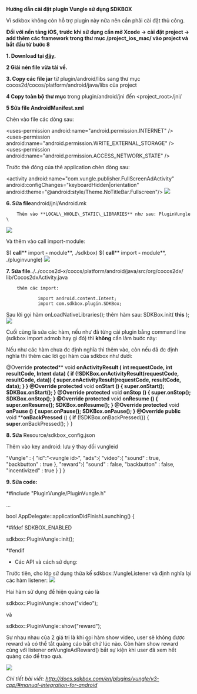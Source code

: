**Hướng dẫn cài đặt plugin Vungle sử dụng SDKBOX**



Vì sdkbox không còn hỗ trợ plugin này nữa nên cần phải cài đặt thủ công.

**Đối với nền tảng iOS, trước khi sử dụng cần mở Xcode -> cài đặt project -> add thêm các framework trong thư mục /project_ios_mac/ vào project và bắt đầu từ bước 8**

**1. Download tại [đây](http://download.sdkbox.com/installer/v1/sdkbox-vungle_v2.3.2.0.tar.gz).**

**2 Giải nén file vừa tải về.**

**3. Copy các file jar** từ plugin/android/libs sang thư mục cocos2d/cocos/platform/android/java/libs của project

**4 Copy toàn bộ thư mục** trong plugin/android/jni đến &lt;project\_root&gt;/jni/

**5 Sửa file AndroidManifest.xml**

 Chèn vào file các dòng sau:

&lt;uses-permission android:name=&quot;android.permission.INTERNET&quot; /&gt;
&lt;uses-permission android:name=&quot;android.permission.WRITE\_EXTERNAL\_STORAGE&quot; /&gt;
&lt;uses-permission android:name=&quot;android.permission.ACCESS\_NETWORK\_STATE&quot; /&gt;

Trước thẻ đóng của thẻ application chèn dòng sau:

&lt;activity
  android:name=&quot;com.vungle.publisher.FullScreenAdActivity&quot;
  android:configChanges=&quot;keyboardHidden|orientation&quot;
  android:theme=&quot;@android:style/Theme.NoTitleBar.Fullscreen&quot;/&gt; 
  ![](https://lh3.googleusercontent.com/7hW1KiKuF7qFABFwLW7KtzmZ8dtKJ1J7zIZ1jW9HB3f9Au3FhBaA9y9mC8Q_JuOzfsAyN2hK-yX7qkODdHNeccxsQiYYcYr6=w2400-h1350-rw-no)

**6. Sửa file**android/jni/Android.mk

        Thêm vào **LOCAL\_WHOLE\_STATIC\_LIBRARIES** như sau: PluginVungle \ 
![](https://lh3.googleusercontent.com/Zo2j9TNyAFt6qSKQc2r3Qj7p_J-dqLUHV3tqT0NwEWoVmQEh9J0ah1wAxdhd8r1kZCkDLIMmRJ_8mqiKGOjRz1YcyexVvMMn=w2400-h1350-rw-no)

Và thêm vào call import-module:

$( **call**** import **-** module**, ./sdkbox)
$( **call**** import **-** module**, ./pluginvungle) 
![](https://lh3.googleusercontent.com/dyGHDTJgvWl-k_rm_LdkqH3MgkTj1iwztI2C3M2ZFnPAxKB_nZqquaC7GI2b9jOeaEWiSbcPI0FA_yL-pEqp1lTDRUdp7Zrf=w2400-h1350-rw-no)



**7. Sửa file**../../cocos2d-x/cocos/platform/android/java/src/org/cocos2dx/ lib/Cocos2dxActivity.java

        thêm các import:

                import android.content.Intent;
                import com.sdkbox.plugin.SDKBox;

Sau lời gọi hàm        onLoadNativeLibraries(); thêm hàm sau: SDKBox.init( **this** ); 
![](https://lh3.googleusercontent.com/1m8v84nFYyOzQu4b4438_LaRWxTbbls8ZluPwkJkpacDNZ9Ykah2nkZgq4HJbGclxDvXEiVDpAyY9R4_50t64PGmfKyEVYZn=w2400-h1350-rw-no)

Cuối cùng là sửa các hàm, nếu như đã từng cài plugin bằng command line (sdkbox import admob hay gì đó) thì **không** cần làm bước này:

Nếu như các hàm chưa đc định nghĩa thì thêm vào, còn nếu đã đc định nghĩa thì thêm các lời gọi hàm của sdkbox như dưới:

@Override
     **protected**** void ****onActivityResult** ( **int** requestCode, **int** resultCode, Intent data) {
           **if** (!SDKBox.onActivityResult(requestCode, resultCode, data)) {
             **super**.onActivityResult(requestCode, resultCode, data);
          }
    }
    @Override
     **protected**** void ****onStart** () {
           **super**.onStart();
          SDKBox.onStart();
    }
    @Override
     **protected**** void ****onStop** () {
           **super**.onStop();
          SDKBox.onStop();
    }
    @Override
     **protected**** void ****onResume** () {
           **super**.onResume();
          SDKBox.onResume();
    }
    @Override
     **protected**** void ****onPause** () {
           **super**.onPause();
          SDKBox.onPause();
    }
    @Override
     **public**** void ****onBackPressed** () {
           **if** (!SDKBox.onBackPressed()) {
             **super**.onBackPressed();
          }
    }



**8. Sửa** Resource/sdkbox\_config.json

 Thêm vào key android: lưu ý thay đổi vungleid

&quot;Vungle&quot; :
{
    &quot;id&quot;:&quot;&lt;vungle id&gt;&quot;,
    &quot;ads&quot;:{
        &quot;video&quot;:{
            &quot;sound&quot; : true,
            &quot;backbutton&quot; : true
        },
        &quot;reward&quot;:{
            &quot;sound&quot; : false,
            &quot;backbutton&quot; : false,
            &quot;incentivized&quot; : true
        }
    }
}

**9. Sửa code:**

 *#include &quot;PluginVungle/PluginVungle.h&quot;

...

 bool AppDelegate::applicationDidFinishLaunching() {

*#ifdef SDKBOX\_ENABLED

 sdkbox::PluginVungle::init();

*#endif

- Các API và cách sử dụng:

Trước tiên, cho lớp sử dụng thừa kế sdkbox::VungleListener và định nghĩa lại các hàm listener: 
![](https://lh3.googleusercontent.com/vbwYvDGqOSLzUGHQvzl1fKe4oY5MDHFSm4Gna0nsMdVOMO606f7OGqfHWRdIWDQGmsmD3ySl4DAcJcaMNL5Tf0ku9buLj1Pp=w2400-h1350-rw-no)

 Hai hàm sử dụng để hiện quảng cáo là

sdkbox::PluginVungle::show(&quot;video&quot;);

và

sdkbox::PluginVungle::show(&quot;reward&quot;);

Sự nhau nhau của 2 giá trị là khi gọi hàm show video, user sẽ không được reward và có thể tắt quảng cáo bất chứ lúc nào. Còn hàm show reward cùng với listener onVungleAdReward() bắt sự kiện khi user đã xem hết quảng cáo để trao quà.

 ![](https://lh3.googleusercontent.com/Za6Awf7oDGyB0GFD8i1AkELlF1ct_RuS8_RcfvY-d5YOilCKsXQzX1nZQCBj9tpCt3Z8Yjf9LKbNSCkpSjpCH7gDL1UcqQwu=w2400-h1350-rw-no)

_Chi tiết bài viết: http://docs.sdkbox.com/en/plugins/vungle/v3-cpp/#manual-integration-for-android_
